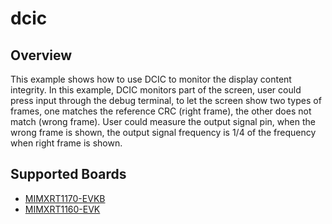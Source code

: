 # dcic

## Overview

This example shows how to use DCIC to monitor the display content integrity.
In this example, DCIC monitors part of the screen, user could press input
through the debug terminal, to let the screen show two types of frames,
one matches the reference CRC (right frame), the other does not match (wrong frame).
User could measure the output signal pin, when the wrong frame is shown, the
output signal frequency is 1/4 of the frequency when right frame is shown.

## Supported Boards
- [MIMXRT1170-EVKB](../../_boards/evkbmimxrt1170/driver_examples/dcic/example_board_readme.md)
- [MIMXRT1160-EVK](../../_boards/evkmimxrt1160/driver_examples/dcic/example_board_readme.md)
